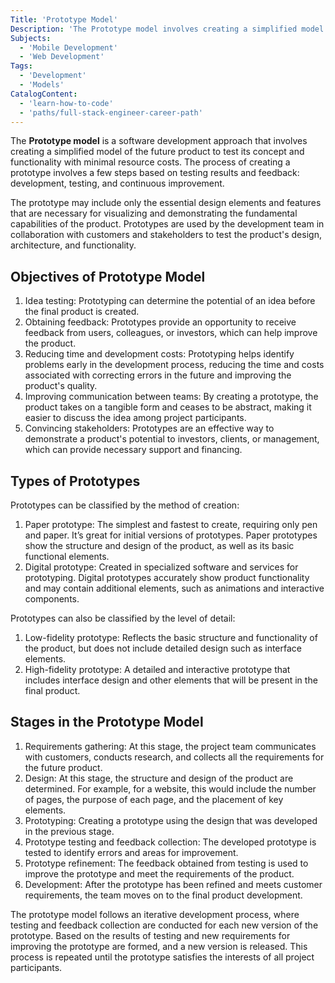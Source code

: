 ```yaml
---
Title: 'Prototype Model'
Description: 'The Prototype model involves creating a simplified model of the product to test its concept and functionality.'
Subjects:
  - 'Mobile Development'
  - 'Web Development'
Tags:
  - 'Development'
  - 'Models'
CatalogContent:
  - 'learn-how-to-code'
  - 'paths/full-stack-engineer-career-path'
---
```


The **Prototype model** is a software development approach that involves creating a simplified model of the future product to test its concept and functionality with minimal resource costs. The process of creating a prototype involves a few steps based on testing results and feedback: development, testing, and continuous improvement.

The prototype may include only the essential design elements and features that are necessary for visualizing and demonstrating the fundamental capabilities of the product. Prototypes are used by the development team in collaboration with customers and stakeholders to test the product's design, architecture, and functionality.

## Objectives of Prototype Model

1. Idea testing: Prototyping can determine the potential of an idea before the final product is created.
2. Obtaining feedback: Prototypes provide an opportunity to receive feedback from users, colleagues, or investors, which can help improve the product.
3. Reducing time and development costs: Prototyping helps identify problems early in the development process, reducing the time and costs associated with correcting errors in the future and improving the product's quality.
4. Improving communication between teams: By creating a prototype, the product takes on a tangible form and ceases to be abstract, making it easier to discuss the idea among project participants.
5. Convincing stakeholders: Prototypes are an effective way to demonstrate a product's potential to investors, clients, or management, which can provide necessary support and financing.

## Types of Prototypes

Prototypes can be classified by the method of creation:

1. Paper prototype: The simplest and fastest to create, requiring only pen and paper. It’s great for initial versions of prototypes. Paper prototypes show the structure and design of the product, as well as its basic functional elements.
2. Digital prototype: Created in specialized software and services for prototyping. Digital prototypes accurately show product functionality and may contain additional elements, such as animations and interactive components.

Prototypes can also be classified by the level of detail:

1. Low-fidelity prototype: Reflects the basic structure and functionality of the product, but does not include detailed design such as interface elements.
2. High-fidelity prototype: A detailed and interactive prototype that includes interface design and other elements that will be present in the final product.

## Stages in the Prototype Model

1. Requirements gathering: At this stage, the project team communicates with customers, conducts research, and collects all the requirements for the future product.
2. Design: At this stage, the structure and design of the product are determined. For example, for a website, this would include the number of pages, the purpose of each page, and the placement of key elements.
3. Prototyping: Creating a prototype using the design that was developed in the previous stage.
4. Prototype testing and feedback collection: The developed prototype is tested to identify errors and areas for improvement.
5. Prototype refinement: The feedback obtained from testing is used to improve the prototype and meet the requirements of the product.
6. Development: After the prototype has been refined and meets customer requirements, the team moves on to the final product development.

The prototype model follows an iterative development process, where testing and feedback collection are conducted for each new version of the prototype. Based on the results of testing and new requirements for improving the prototype are formed, and a new version is released. This process is repeated until the prototype satisfies the interests of all project participants.
